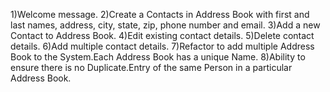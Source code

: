 1)Welcome message.
2)Create a Contacts in Address Book with first and last names, address, city, state, zip, phone number and email.
3)Add a new Contact to Address Book. 
4)Edit existing contact details. 
5)Delete contact details.
6)Add multiple contact details. 
7)Refactor to add multiple Address Book to the System.Each Address Book has a unique Name. 
8)Ability to ensure there is no Duplicate.Entry of the same Person in a particular Address Book.
